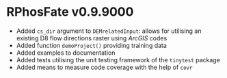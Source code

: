 # RPhosFate v0.9.9000

* Added `cs_dir` argument to `DEMrelatedInput`: allows for utilising an existing D8 flow directions raster using _ArcGIS_ codes
* Added function `demoProject()` providing training data
* Added examples to documentation
* Added tests utilising the unit testing framework of the `tinytest` package
* Added means to measure code coverage with the help of `covr`
